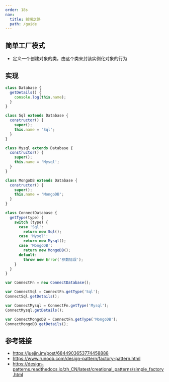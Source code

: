```yaml
---
order: 18s
nav:
  title: 前端之路
  path: /guide
---
```


## 简单工厂模式

- 定义一个创建对象的类，由这个类来封装实例化对象的行为

## 实现

```js
class Database {
  getDetails() {
    console.log(this.name);
  }
}

class Sql extends Database {
  constructor() {
    super();
    this.name = 'Sql';
  }
}

class Mysql extends Database {
  constructor() {
    super();
    this.name = 'Mysql';
  }
}

class MongoDB extends Database {
  constructor() {
    super();
    this.name = 'MongoDB';
  }
}

class ConnectDatabase {
  getType(type) {
    switch (type) {
      case 'Sql':
        return new Sql();
      case 'Mysql':
        return new Mysql();
      case 'MongoDB':
        return new MongoDB();
      default:
        throw new Error('参数错误');
    }
  }
}

var ConnectFn = new ConnectDatabase();

var ConnectSql = ConnectFn.getType('Sql');
ConnectSql.getDetails();

var ConnectMysql = ConnectFn.getType('Mysql');
ConnectMysql.getDetails();

var ConnectMongoDB = ConnectFn.getType('MongoDB');
ConnectMongoDB.getDetails();
```

## 参考链接

- https://juejin.im/post/6844903653774458888
- https://www.runoob.com/design-pattern/factory-pattern.html
- https://design-patterns.readthedocs.io/zh_CN/latest/creational_patterns/simple_factory.html
